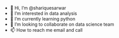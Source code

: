 - 👋 Hi, I’m @shariquesarwar
- 👀 I’m interested in data analysis
- 🌱 I’m currently learning python 
- 💞️ I’m looking to collaborate on data science team
- 📫 How to reach me email and call

<!---
shariquesarwar/shariquesarwar is a ✨ special ✨ repository because its `README.md` (this file) appears on your GitHub profile.
You can click the Preview link to take a look at your changes.
--->

